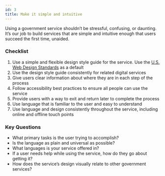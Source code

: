 ```yaml
---
id: 3
title: Make it simple and intuitive
---
```


Using a government service shouldn’t be stressful, confusing, or daunting. It’s our job to build services that are simple and intuitive enough that users succeed the first time, unaided.

### Checklist
1. Use a simple and flexible design style guide for the service. Use the [U.S. Web Design Standards](https://playbook.cio.gov/designstandards) as a default 
2. Use the design style guide consistently for related digital services
3. Give users clear information about where they are in each step of the process
4. Follow accessibility best practices to ensure all people can use the service
5. Provide users with a way to exit and return later to complete the process
6. Use language that is familiar to the user and easy to understand
7. Use language and design consistently throughout the service, including online and offline touch points

### Key Questions
- What primary tasks is the user trying to accomplish?
- Is the language as plain and universal as possible?
- What languages is your service offered in?
- If a user needs help while using the service, how do they go about getting it?
- How does the service’s design visually relate to other government services?
